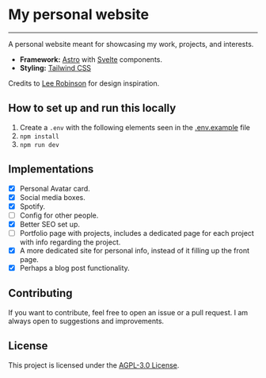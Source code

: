 # My personal website

---

A personal website meant for showcasing my work, projects, and interests.

- **Framework:** [Astro](https://astro.build/) with [Svelte](https://svelte.dev/) components.
- **Styling:** [Tailwind CSS](https://tailwindcss.com/)

Credits to [Lee Robinson](https://github.com/leerob/leerob.io) for design inspiration.

## How to set up and run this locally

1. Create a `.env` with the following elements seen in the [.env.example](https://github.com/banner4422/personal-website/blob/master/.env.example) file
2. `npm install`
3. `npm run dev`

## Implementations

- [x] Personal Avatar card.
- [x] Social media boxes.
- [x] Spotify.
- [ ] Config for other people.
- [x] Better SEO set up.
- [ ] Portfolio page with projects, includes a dedicated page for each project with info regarding the project.
- [x] A more dedicated site for personal info, instead of it filling up the front page.
- [x] Perhaps a blog post functionality.

## Contributing

If you want to contribute, feel free to open an issue or a pull request. I am always open to suggestions and improvements.

## License

This project is licensed under the [AGPL-3.0 License](./LICENSE).
